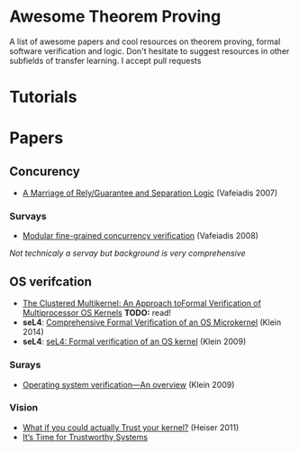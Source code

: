 # Awesome Theorem Proving

A list of awesome papers and cool resources on theorem proving, formal software verification and logic. Don't hesitate to suggest resources in other subfields of transfer learning. I accept pull requests
# Tutorials

# Papers

## Concurency
* [A Marriage of Rely/Guarantee and Separation Logic](https://link.springer.com/chapter/10.1007/978-3-540-74407-8_18) (Vafeiadis 2007)

### Survays
*  [Modular fine-grained concurrency verification](https://www.cl.cam.ac.uk/techreports/UCAM-CL-TR-726.pdf) (Vafeiadis 2008)

_Not technicaly a servay but background is very comprehensive_


## OS verifcation
* [The Clustered Multikernel: An Approach toFormal Verification of Multiprocessor OS Kernels](http://ts.data61.csiro.au/publications/nicta_full_text/5618.pdf)
**TODO:** read!
* **seL4**: [Comprehensive Formal Verification of an OS Microkernel](http://ts.data61.csiro.au/publications/nicta_full_text/7371.pdf) (Klein 2014)
* **seL4**: [seL4: Formal verification of an OS kernel](http://ts.data61.csiro.au/publications/nicta_full_text/1852.pdf) (Klein 2009)
### Surays
* [Operating system verification—An overview](https://link.springer.com/content/pdf/10.1007%2Fs12046-009-0002-4.pdf) (Klein 2009)
### Vision
* [What if you could actually Trust your kernel?](http://ts.data61.csiro.au/publications/nicta_full_text/4632.pdf) (Heiser 2011)
* [It’s Time for Trustworthy Systems](http://ts.data61.csiro.au/publications/nicta_full_text/5778.pdf)
